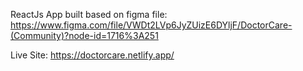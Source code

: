 ReactJs App built based on figma file: https://www.figma.com/file/VWDt2LVp6JyZUizE6DYljF/DoctorCare-(Community)?node-id=1716%3A251

Live Site: https://doctorcare.netlify.app/
